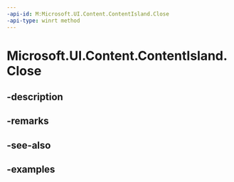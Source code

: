 ```yaml
---
-api-id: M:Microsoft.UI.Content.ContentIsland.Close
-api-type: winrt method
---
```


# Microsoft.UI.Content.ContentIsland.Close

<!--
// This member is not implemented in C#
-->


## -description

## -remarks

## -see-also

## -examples


